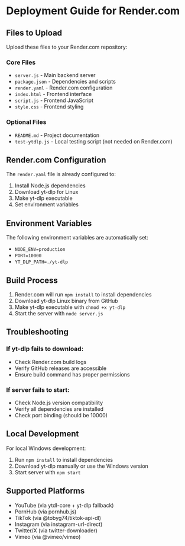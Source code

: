 # Deployment Guide for Render.com

## Files to Upload

Upload these files to your Render.com repository:

### Core Files
- `server.js` - Main backend server
- `package.json` - Dependencies and scripts
- `render.yaml` - Render.com configuration
- `index.html` - Frontend interface
- `script.js` - Frontend JavaScript
- `style.css` - Frontend styling

### Optional Files
- `README.md` - Project documentation
- `test-ytdlp.js` - Local testing script (not needed on Render.com)

## Render.com Configuration

The `render.yaml` file is already configured to:
1. Install Node.js dependencies
2. Download yt-dlp for Linux
3. Make yt-dlp executable
4. Set environment variables

## Environment Variables

The following environment variables are automatically set:
- `NODE_ENV=production`
- `PORT=10000`
- `YT_DLP_PATH=./yt-dlp`

## Build Process

1. Render.com will run `npm install` to install dependencies
2. Download yt-dlp Linux binary from GitHub
3. Make yt-dlp executable with `chmod +x yt-dlp`
4. Start the server with `node server.js`

## Troubleshooting

### If yt-dlp fails to download:
- Check Render.com build logs
- Verify GitHub releases are accessible
- Ensure build command has proper permissions

### If server fails to start:
- Check Node.js version compatibility
- Verify all dependencies are installed
- Check port binding (should be 10000)

## Local Development

For local Windows development:
1. Run `npm install` to install dependencies
2. Download yt-dlp manually or use the Windows version
3. Start server with `npm start`

## Supported Platforms

- YouTube (via ytdl-core + yt-dlp fallback)
- PornHub (via pornhub.js)
- TikTok (via @tobyg74/tiktok-api-dl)
- Instagram (via instagram-url-direct)
- Twitter/X (via twitter-downloader)
- Vimeo (via @vimeo/vimeo)
